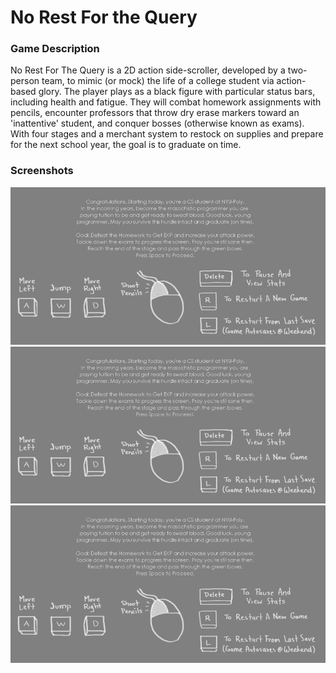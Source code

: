 No Rest For the Query
===============

### Game Description
No Rest For The Query is a 2D action side-scroller, developed by a two-person team, to mimic (or mock) the life of a college student via action-based glory. The player plays as a black figure with particular status bars, including health and fatigue. They will combat homework assignments with pencils, encounter professors that throw dry erase markers toward an 'inattentive' student, and conquer bosses (otherwise known as exams). With four stages and a merchant system to restock on supplies and prepare for the next school year, the goal is to graduate on time.

### Screenshots
![Screenshot 01](/nrftq01.jpg?raw=true "Image of Instructions")
![Screenshot 02](/nrftq01.jpg?raw=true "Image of Gameplay")
![Screenshot 03](/nrftq01.jpg?raw=true "Image of Market System")